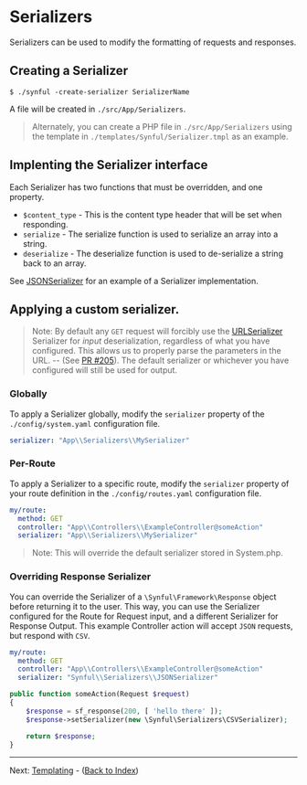 # Serializers

Serializers can be used to modify the formatting of requests and responses.

## Creating a Serializer

```shell
$ ./synful -create-serializer SerializerName
```

A file will be created in `./src/App/Serializers`.

> Alternately, you can create a PHP file in `./src/App/Serializers` using the template in `./templates/Synful/Serializer.tmpl` as an example.

## Implenting the Serializer interface

Each Serializer has two functions that must be overridden, and one property.

* `$content_type` - This is the content type header that will be set when responding.
* `serialize` - The serialize function is used to serialize an array into a string.
* `deserialize` - The deserialize function is used to de-serialize a string back to an array.

See [JSONSerializer](../src/Synful/Serializers/JSONSerializer.php) for an example of a Serializer implementation.

## Applying a custom serializer.

> Note: By default any `GET` request will forcibly use the [URLSerializer](../src/Synful/Serializers/URLSerializer.php) Serializer for *input* deserialization, regardless of what you have configured. This allows us to properly parse the parameters in the URL. -- (See [PR #205](https://github.com/nathan-fiscaletti/synful/pull/205)). The default serializer or whichever you have configured will still be used for output.

### Globally

To apply a Serializer globally, modify the `serializer` property of the `./config/system.yaml` configuration file.

```yaml
serializer: "App\\Serializers\\MySerializer"
```

### Per-Route

To apply a Serializer to a specific route, modify the `serializer` property of your route definition in the `./config/routes.yaml` configuration file.

```yaml
my/route:
  method: GET
  controller: "App\\Controllers\\ExampleController@someAction"
  serializer: "App\\Serializers\\MySerializer"
```

> Note: This will override the default serializer stored in System.php.

### Overriding Response Serializer

You can override the Serializer of a `\Synful\Framework\Response` object before returning it to the user.
This way, you can use the Serializer configured for the Route for Request input, and a different Serializer for Response Output. 
This example Controller action will accept `JSON` requests, but respond with `CSV`.

```yaml
my/route:
  method: GET
  controller: "App\\Controllers\\ExampleController@someAction"
  serializer: "Synful\\Serializers\\JSONSerializer"
```

```php
public function someAction(Request $request)
{
    $response = sf_response(200, [ 'hello there' ]);
    $response->setSerializer(new \Synful\Serializers\CSVSerializer);

    return $response;
}
```

---
Next: [Templating](./Templating.md) - ([Back to Index](./README.md))